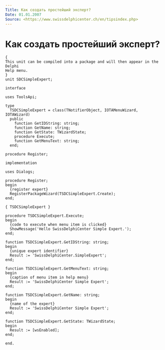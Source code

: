 ```yaml
---
Title: Как создать простейший эксперт?
Date: 01.01.2007
Source: <https://www.swissdelphicenter.ch/en/tipsindex.php>
---
```



Как создать простейший эксперт?
===============================

    { 
    This unit can be compiled into a package and will then appear in the Delphi 
    Help menu. 
    } 
    unit SDCSimpleExpert; 
     
    interface 
     
    uses ToolsApi; 
     
    type 
      TSDCSimpleExpert = class(TNotifierObject, IOTAMenuWizard, IOTAWizard) 
      public 
        function GetIDString: string; 
        function GetName: string; 
        function GetState: TWizardState; 
        procedure Execute; 
        function GetMenuText: string; 
      end; 
     
    procedure Register; 
     
    implementation 
     
    uses Dialogs; 
     
    procedure Register; 
    begin 
      {register expert} 
      RegisterPackageWizard(TSDCSimpleExpert.Create); 
    end; 
     
    { TSDCSimpleExpert } 
     
    procedure TSDCSimpleExpert.Execute; 
    begin 
      {code to execute when menu item is clicked} 
      ShowMessage('Hello SwissDelphiCenter Simple Expert.'); 
    end; 
     
    function TSDCSimpleExpert.GetIDString: string; 
    begin 
      {unique expert identifier} 
      Result := 'SwissDelphiCenter.SimpleExpert'; 
    end; 
     
    function TSDCSimpleExpert.GetMenuText: string; 
    begin 
      {caption of menu item in help menu} 
      Result := 'SwissDelphiCenter Simple Expert'; 
    end; 
     
    function TSDCSimpleExpert.GetName: string; 
    begin 
      {name of the expert} 
      Result := 'SwissDelphiCenter Simple Expert'; 
    end; 
     
    function TSDCSimpleExpert.GetState: TWizardState; 
    begin 
      Result := [wsEnabled]; 
    end; 
     
    end. 

